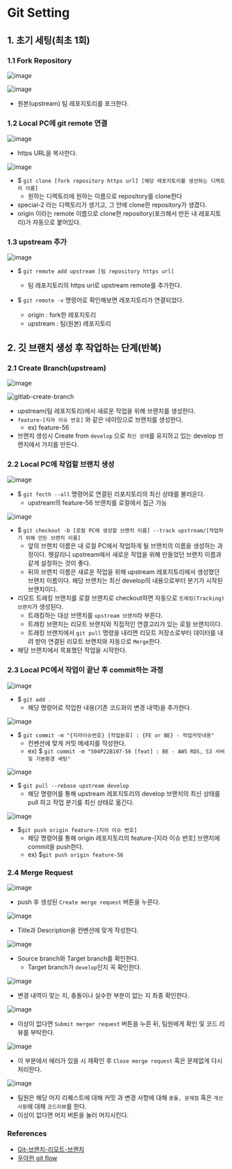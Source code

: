# Git Setting

## 1. 초기 세팅(최초 1회)

### 1.1 Fork Repository

![image](https://user-images.githubusercontent.com/40309812/111105351-1d69e580-8596-11eb-9f87-20eb0787793c.png)



![image](https://user-images.githubusercontent.com/40309812/111105344-1a6ef500-8596-11eb-931d-0fb374d9b883.png)

- 원본(upstream) 팀 레포지토리를 포크한다.



### 1.2 Local PC에 git remote 연결

![image](https://user-images.githubusercontent.com/40309812/111105452-5a35dc80-8596-11eb-813f-fbde53a0a83e.png)

- https URL을 복사한다.



![image](https://user-images.githubusercontent.com/40309812/111105623-c0bafa80-8596-11eb-9812-428c5e7ea612.png)

- $ `git clone [fork repository https url] [해당 레포지토리를 생선하는 디렉토리 이름]`
  - 원하는 디렉토리에 원하는 이름으로 repository를 clone한다
- special-2 라는 디렉토리가 생기고, 그 안에 clone한 repository가 생겼다.
- origin 이라는 remote 이름으로 clone한 repository(포크해서 만든 내 레포지토리)가 자동으로 붙어있다.



### 1.3 upstream 추가

![image](https://user-images.githubusercontent.com/40309812/111106082-ba794e00-8597-11eb-9921-d7b9d01b1127.png)

- $ `git remote add upstream [팀 repository https url]`
  - 팀 레포지토리의 https url로 upstream remote를 추가한다.

- $ `git remote -v` 명령어로 확인해보면 레포지토리가 연결되었다.

  - origin : fork한 레포지토리
  - upstream : 팀(원본) 레포지토리

  

## 2. 깃 브랜치 생성 후 작업하는 단계(반복)

### 2.1 Create Branch(upstream)

![image](https://user-images.githubusercontent.com/40309812/111104928-18f0fd00-8595-11eb-9ea7-2baf359d8030.png)



![gitlab-create-branch](https://user-images.githubusercontent.com/40309812/111104809-de876000-8594-11eb-98e8-6603686c6cf7.png)

- upstream(팀 레포지토리)에서 새로운 작업을 위해 브랜치를 생성한다.
- `feature-[지라 이슈 번호]` 와 같은 네이밍으로 브랜치를 생성한다.
  - ex) feature-56
- 브랜치 생성시 Create from `develop` 으로 `최신 상태`를 유지하고 있는 develop 브랜치에서 가지를 만든다.



###  2.2 Local PC에 작업할 브랜치 생성

![image](https://user-images.githubusercontent.com/40309812/111105125-9a488f80-8595-11eb-916f-f14932c55231.png)

- $ `git fecth --all` 명령어로 연결된 리포지토리의 최신 상태를 불러온다.
  - upstream의 feature-56 브랜치를 로컬에서 접근 가능



![image](https://user-images.githubusercontent.com/40309812/111106312-383d5980-8598-11eb-923b-810307c41ba4.png)

- $ `git checkout -b [로컬 PC에 생성할 브랜치 이름] --track upstream/[작업하기 위해 만든 브랜치 이름]`
  - 앞의 브랜치 이름은 내 로컬 PC에서 작업하게 될 브랜치의 이름을 생성하는 과정이다. 
    헷갈리니 upstream에서 새로운 작업을 위해 만들었던 브랜치 이름과 같게 설정하는 것이 좋다.
  - 뒤의 브랜치 이름은 새로운 작업을 위해 upstream 레포지토리에서 생성했던 브랜치 이름이다. 
    해당 브랜치는 최신 develop의 내용으로부터 분기가 시작된 브랜치이다.
- 리모트 트래킹 브랜치를 로컬 브랜치로 checkout하면 자동으로 `트래킹(Tracking) 브랜치`가 생성된다.
  - 트래킹하는 대상 브랜치를 `upstream 브랜치`라 부른다.
  - 트래킹 브랜치는 리모트 브랜치와 직접적인 연결고리가 있는 로컬 브랜치이다.
  - 트래킹 브랜치에서 `git pull` 명령을 내리면 리모트 저장소로부터 데이터를 내려 받아 연결된 리모트 브랜치와 자동으로 `Merge`한다. 
- 해당 브랜치에서 목표했던 작업을 시작한다.



### 2.3 Local PC에서 작업이 끝난 후 commit하는 과정

![image](https://user-images.githubusercontent.com/40309812/111118639-6331a880-85ac-11eb-94fa-58aa63ebdc48.png)

- $ `git add .` 
  - 해당 명령어로 작업한 내용(기존 코드와의 변경 내역)을 추가한다.

![image](https://user-images.githubusercontent.com/40309812/111118723-878d8500-85ac-11eb-8b9f-1f4e949ca9f3.png)

- $ `git commit -m "{지라이슈번호} [작업분류] : {FE or BE} - 작업커밋내용"`
  - 컨벤션에 맞게 커밋 메세지를 작성한다.
  - ex) $ `git commit -m "S04P22B107-56 [feat] : BE - AWS RDS, S3 서버 및 기본환경 세팅"`

![image](https://user-images.githubusercontent.com/40309812/111118997-dfc48700-85ac-11eb-98ae-a864f35022a2.png)

- $ `git pull --rebase upstream develop` 
  - 해당 명령어를 통해 upstream 레포지토리의 develop 브랜치의 최신 상태를 pull 하고 작업 분기를 최신 상태로 옮긴다.

![image](https://user-images.githubusercontent.com/40309812/111119190-29ad6d00-85ad-11eb-9f4e-7b2d31eb5078.png)

- $`git push origin feature-[지라 이슈 번호]`
  - 해당 명령어를 통해 origin 레포지토리의 feature-[지라 이슈 번호] 브랜치에 commit을 push한다.
  - ex) $`git push origin feature-56`



### 2.4 Merge Request

![image](https://user-images.githubusercontent.com/40309812/111116545-81e27000-85a9-11eb-8cac-bd9b439ebbf6.png)

- push 후 생성된 `Create merge request` 버튼을 누른다.



![image](https://user-images.githubusercontent.com/40309812/111117510-f5d14800-85aa-11eb-89bb-1f8a143f4049.png)

- Title과 Description을 컨벤션에 맞게 작성한다.



![image](https://user-images.githubusercontent.com/40309812/111117584-0f728f80-85ab-11eb-8b29-b5b370739dff.png)

- Source branch와 Target branch를 확인한다.
  - Target branch가 `develop`인지 꼭 확인한다.



![image](https://user-images.githubusercontent.com/40309812/111117703-392bb680-85ab-11eb-90ed-89e2925e118b.png)

- 변경 내역이 맞는 지, 충돌이나 실수한 부분이 없는 지 최종 확인한다.



![image](https://user-images.githubusercontent.com/40309812/111117800-56608500-85ab-11eb-9f61-ea8a252b850a.png)

- 이상이 없다면 `Submit merger request` 버튼을 누른 뒤, 팀원에게 확인 및 코드 리뷰를 부탁한다.



![image](https://user-images.githubusercontent.com/40309812/111117928-814ad900-85ab-11eb-9655-75ced6ad990c.png)

- 이 부분에서 에러가 있을 시 재확인 후  `Close merge request`  혹은 문제없게 다시 처리한다.



![image](https://user-images.githubusercontent.com/40309812/111118171-ce2eaf80-85ab-11eb-99e8-8c496b14dc68.png)

- 팀원은 해당 머지 리퀘스트에 대해 커밋 과 변경 사항에 대해 `충돌, 문제점` 혹은 `개선사항`에 대해 `코드리뷰`를 한다.
- 이상이 없다면 머지 버튼을 눌러 머지시킨다.





### References

- [Git-브랜치-리모트-브랜치](https://git-scm.com/book/ko/v2/Git-%EB%B8%8C%EB%9E%9C%EC%B9%98-%EB%A6%AC%EB%AA%A8%ED%8A%B8-%EB%B8%8C%EB%9E%9C%EC%B9%98)
- [우아한 git flow](https://woowabros.github.io/experience/2017/10/30/baemin-mobile-git-branch-strategy.html)